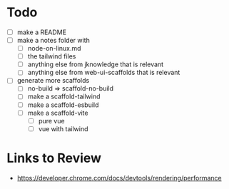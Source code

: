 # Todo

* [ ] make a README
* [ ] make a notes folder with
    * [ ] node-on-linux.md
    * [ ] the tailwind files
    * [ ] anything else from jknowledge that is relevant
    * [ ] anything else from web-ui-scaffolds that is relevant
* [ ] generate more scaffolds
    * [ ] no-build => scaffold-no-build
    * [ ] make a scaffold-tailwind
    * [ ] make a scaffold-esbuild
    * [ ] make a scaffold-vite
        * [ ] pure vue
        * [ ] vue with tailwind

# Links to Review

* <https://developer.chrome.com/docs/devtools/rendering/performance>
